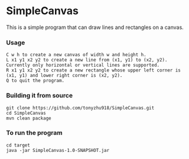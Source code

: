 # SimpleCanvas
This is a simple program that can draw lines and rectangles on a canvas.

### Usage
```
C w h to create a new canvas of width w and height h.
L x1 y1 x2 y2 to create a new line from (x1, y1) to (x2, y2). Currently only horizontal or vertical lines are supported.
R x1 y1 x2 y2 to create a new rectangle whose upper left corner is (x1, y1) and lower right corner is (x2, y2).
Q to quit the program.
```

### Building it from source
```
git clone https://github.com/tonyzhu918/SimpleCanvas.git
cd SimpleCanvas
mvn clean package
```

### To run the program
```
cd target
java -jar SimpleCanvas-1.0-SNAPSHOT.jar
```